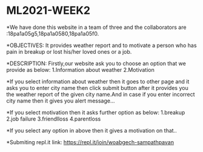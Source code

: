 # ML2021-WEEK2


*We have done this website in a team of three and the collaborators are :18pa1a05g5,18pa1a0580,18pa1a05f0.

 *OBJECTIVES: 
            It provides weather report and to motivate a person who has pain in breakup or lost his/her loved ones or a job.
 
 *DESCRIPTION:
           Firstly,our website ask you to choose an option that we provide as below:
                   1.Information about weather
                   2.Motivation
                
*If you select information about weather then it goes to other page and it asks you to enter city name then click submit button after it provides you the weather report of the given city name.And in case if you enter incorrect city name then it gives you alert message...

*If you select motivation then it asks further option as below:
   1.breakup
   2.job failure
   3.friendlloss
   4.parentloss
   
*If you select any option in above then it gives a motivation on that..

*Submiting repl.it link: https://repl.it/join/woabgech-sampathpavan






         
